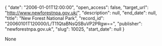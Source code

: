 {
  "date": "2006-01-01T12:00:00", 
  "open_access": false, 
  "target_url": "http://www.newforestnpa.gov.uk/", 
  "description": null, 
  "end_date": null, 
  "title": "New Forest National Park", 
  "record_id": "20060101T120000/L/T11QtaBNsQSBuVP2PRgw==", 
  "publisher": "newforestnpa.gov.uk", 
  "slug": 10025, 
  "start_date": null
}

None